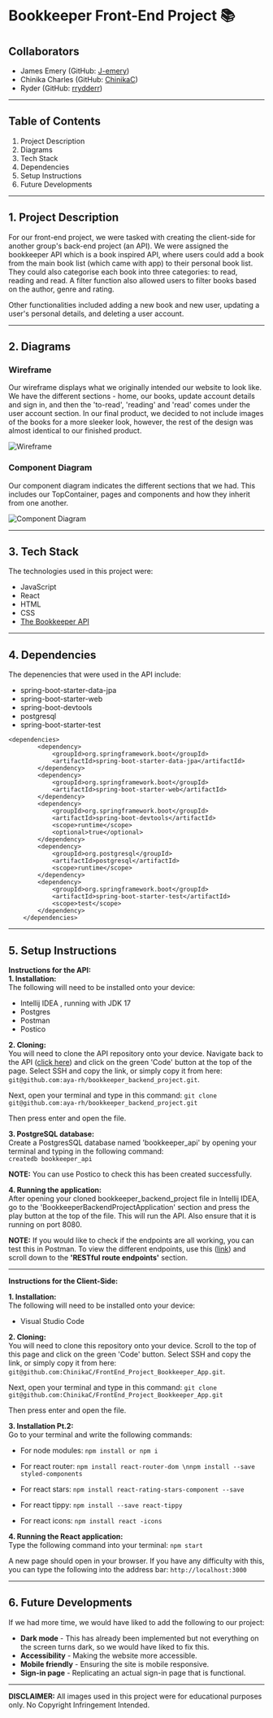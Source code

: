 # Bookkeeper Front-End Project 📚

## Collaborators

- James Emery (GitHub: [J-emery](https://github.com/J-emery))
- Chinika Charles (GitHub: [ChinikaC](https://github.com/ChinikaC))
- Ryder (GitHub: [rrydderr](https://github.com/rrydderr))

<hr />

## Table of Contents
1. Project Description
2. Diagrams
3. Tech Stack
4. Dependencies
5. Setup Instructions
6. Future Developments

<hr />

## 1. Project Description

For our front-end project, we were tasked with creating the client-side for another group's back-end project (an API). We were assigned the bookkeeper API which is a book inspired API, where users could add a book from the main book list (which came with app) to their personal book list. They could also categorise each book into three categories: to read, reading and read. A filter function also allowed users to filter books based on the author, genre and rating. 

Other functionalities included adding a new book and new user, updating a user's personal details, and deleting a user account.

<hr />

## 2. Diagrams

### Wireframe

Our wireframe displays what we originally intended our website to look like. We have the different sections - home, our books, update account details and sign in, and then the 'to-read', 'reading' and 'read' comes under the user account section. In our final product, we decided to not include images of the books for a more sleeker look, however, the rest of the design was almost identical to our finished product.

![Wireframe](images/Wireframe.png)

### Component Diagram

Our component diagram indicates the different sections that we had. This includes our TopContainer, pages and components and how they inherit from one another.

![Component Diagram](images/Component.png)

<hr />

## 3. Tech Stack

The technologies used in this project were:
- JavaScript
- React
- HTML
- CSS
- [The Bookkeeper API](https://github.com/aya-rh/bookkeeper_backend_project)

<hr />

## 4. Dependencies

The depenencies that were used in the API include:
- spring-boot-starter-data-jpa
- spring-boot-starter-web
- spring-boot-devtools
- postgresql
- spring-boot-starter-test

```
<dependencies>
		<dependency>
			<groupId>org.springframework.boot</groupId>
			<artifactId>spring-boot-starter-data-jpa</artifactId>
		</dependency>
		<dependency>
			<groupId>org.springframework.boot</groupId>
			<artifactId>spring-boot-starter-web</artifactId>
		</dependency>
		<dependency>
			<groupId>org.springframework.boot</groupId>
			<artifactId>spring-boot-devtools</artifactId>
			<scope>runtime</scope>
			<optional>true</optional>
		</dependency>
		<dependency>
			<groupId>org.postgresql</groupId>
			<artifactId>postgresql</artifactId>
			<scope>runtime</scope>
		</dependency>
		<dependency>
			<groupId>org.springframework.boot</groupId>
			<artifactId>spring-boot-starter-test</artifactId>
			<scope>test</scope>
		</dependency>
	</dependencies>
```

<hr />

## 5. Setup Instructions

**Instructions for the API:**<br>
**1. Installation:**<br>
The following will need to be installed onto your device:
- Intellij IDEA , running with JDK 17
- Postgres
- Postman
- Postico

**2. Cloning:**<br>
You will need to clone the API repository onto your device. Navigate back to the API ([click here](https://github.com/aya-rh/bookkeeper_backend_project)) and click on the green 'Code' button at the top of the page. Select SSH and copy the link, or simply copy it from here: `git@github.com:aya-rh/bookkeeper_backend_project.git`. 

Next, open your terminal and type in this command:
`git clone git@github.com:aya-rh/bookkeeper_backend_project.git`

Then press enter and open the file.

**3. PostgreSQL database:**<br>
Create a PostgresSQL database named 'bookkeeper_api' by opening your terminal and typing in the following command:<br>
`createdb bookkeeper_api`

**NOTE:** You can use Postico to check this has been created successfully.

**4. Running the application:**<br>
After opening your cloned bookkeeper_backend_project file in Intellij IDEA, go to the 'BookkeeperBackendProjectApplication' section and press the play button at the top of the file. This will run the API. Also ensure that it is running on port 8080.

**NOTE:** If you would like to check if the endpoints are all working, you can test this in Postman. To view the different endpoints, use this ([link](https://github.com/aya-rh/bookkeeper_backend_project)) and scroll down to the **'RESTful route endpoints'** section.

 <hr />

 **Instructions for the Client-Side:**<br>

 **1. Installation:**<br>
The following will need to be installed onto your device:
- Visual Studio Code

**2. Cloning:**<br>
You will need to clone this repository onto your device. Scroll to the top of this page and click on the green 'Code' button. Select SSH and copy the link, or simply copy it from here: `git@github.com:ChinikaC/FrontEnd_Project_Bookkeeper_App.git`. 

Next, open your terminal and type in this command:
`git clone git@github.com:ChinikaC/FrontEnd_Project_Bookkeeper_App.git`

Then press enter and open the file.

**3. Installation Pt.2:**<br>
Go to your terminal and write the following commands:
- For node modules: `npm install or npm i`

- For react router: `npm install react-router-dom \nnpm install --save styled-components`

- For react stars: `npm install react-rating-stars-component --save`

- For react tippy: `npm install --save react-tippy`

- For react icons: `npm install react -icons`

**4. Running the React application:**<br>
Type the following command into your terminal:
`npm start`

A new page should open in your browser. If you have any difficulty with this, you can type the following into the address bar: `http://localhost:3000`

<hr />

## 6. Future Developments

If we had more time, we would have liked to add the following to our project:
- **Dark mode** - This has already been implemented but not everything on the screen turns dark, so we would have liked to fix this.
- **Accessibility** - Making the website more accessible.
- **Mobile friendly** - Ensuring the site is mobile responsive.
- **Sign-in page** - Replicating an actual sign-in page that is functional.

<hr />

**DISCLAIMER:** All images used in this project were for educational purposes only. No Copyright Infringement Intended.


